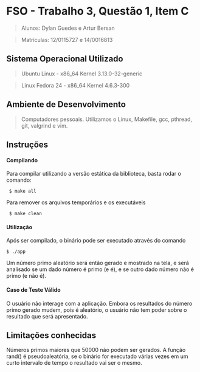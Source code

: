 # FSO - Trabalho 3, Questão 1, Item C
>  Alunos: Dylan Guedes e Artur Bersan

>  Matrículas: 12/0115727 e 14/0016813

## Sistema Operacional Utilizado
> Ubuntu Linux - x86_64 Kernel 3.13.0-32-generic

> Linux Fedora 24 - x86_64 Kernel 4.6.3-300

## Ambiente de Desenvolvimento
> Computadores pessoais. Utilizamos o Linux, Makefile, gcc, pthread, git, valgrind e vim.

## Instruções
#### Compilando
Para compilar utilizando a versão estática da biblioteca, basta rodar o comando:
```
 $ make all
```
Para remover os arquivos temporários e os executáveis
```
 $ make clean
```
#### Utilização
Após ser compilado, o binário pode ser executado através do comando
```
$ ./app
```
Um número primo aleatório será então gerado e mostrado na tela, e será analisado se um dado número é primo (e é), e se outro dado número não é primo (e não é).

#### Caso de Teste Válido
O usuário não interage com a aplicação. Embora os resultados do número primo gerado mudem, pois é aleatório, o usuário não tem poder sobre o resultado que será apresentado.

## Limitações conhecidas
Números primos maiores que 50000 não podem ser gerados. A função rand() é pseudoaleatória, se o binário for executado várias vezes em um curto intervalo de tempo o resultado vai ser o mesmo.

